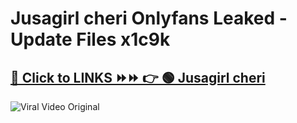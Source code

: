 
 # Jusagirl cheri Onlyfans Leaked - Update Files x1c9k

## <h2><a href="https://clipsfans.com/Jusagirl_cheri&ref=git">🔗 Click to LINKS ⏩⏩ 👉 🟢 Jusagirl cheri </a></h2>

<a href="https://clipsfans.com/Jusagirl_cheri&ref=git" rel="nofollow" data-target="animated-image.originalLink"><img src="https://i.ibb.co.com/xMMVF88/686577567.gif" alt="Viral Video Original" style="max-width: 100%; display: inline-block;" data-target="animated-image.originalImage"></a>

